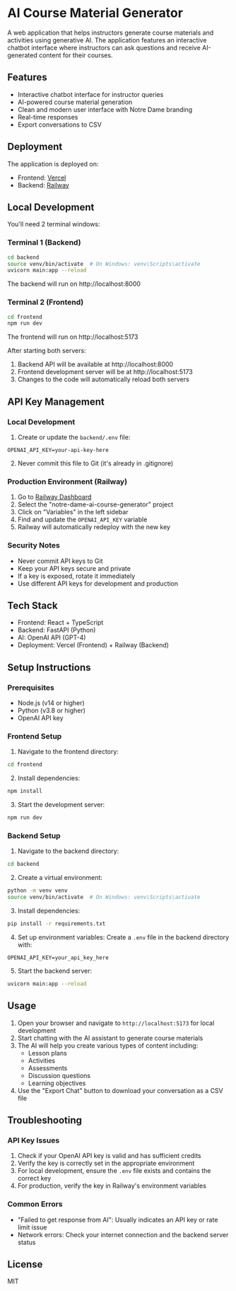 # AI Course Material Generator

A web application that helps instructors generate course materials and activities using generative AI. The application features an interactive chatbot interface where instructors can ask questions and receive AI-generated content for their courses.

## Features

- Interactive chatbot interface for instructor queries
- AI-powered course material generation
- Clean and modern user interface with Notre Dame branding
- Real-time responses
- Export conversations to CSV

## Deployment

The application is deployed on:
- Frontend: [Vercel](https://notre-dame-ai-course-generator.vercel.app)
- Backend: [Railway](https://notre-dame-ai-course-generator-production.up.railway.app)

## Local Development

You'll need 2 terminal windows:

### Terminal 1 (Backend)
```bash
cd backend
source venv/bin/activate  # On Windows: venv\Scripts\activate
uvicorn main:app --reload
```
The backend will run on http://localhost:8000

### Terminal 2 (Frontend)
```bash
cd frontend
npm run dev
```
The frontend will run on http://localhost:5173

After starting both servers:
1. Backend API will be available at http://localhost:8000
2. Frontend development server will be at http://localhost:5173
3. Changes to the code will automatically reload both servers

## API Key Management

### Local Development
1. Create or update the `backend/.env` file:
```
OPENAI_API_KEY=your-api-key-here
```
2. Never commit this file to Git (it's already in .gitignore)

### Production Environment (Railway)
1. Go to [Railway Dashboard](https://railway.app/dashboard)
2. Select the "notre-dame-ai-course-generator" project
3. Click on "Variables" in the left sidebar
4. Find and update the `OPENAI_API_KEY` variable
5. Railway will automatically redeploy with the new key

### Security Notes
- Never commit API keys to Git
- Keep your API keys secure and private
- If a key is exposed, rotate it immediately
- Use different API keys for development and production

## Tech Stack

- Frontend: React + TypeScript
- Backend: FastAPI (Python)
- AI: OpenAI API (GPT-4)
- Deployment: Vercel (Frontend) + Railway (Backend)

## Setup Instructions

### Prerequisites

- Node.js (v14 or higher)
- Python (v3.8 or higher)
- OpenAI API key

### Frontend Setup

1. Navigate to the frontend directory:
```bash
cd frontend
```

2. Install dependencies:
```bash
npm install
```

3. Start the development server:
```bash
npm run dev
```

### Backend Setup

1. Navigate to the backend directory:
```bash
cd backend
```

2. Create a virtual environment:
```bash
python -m venv venv
source venv/bin/activate  # On Windows: venv\Scripts\activate
```

3. Install dependencies:
```bash
pip install -r requirements.txt
```

4. Set up environment variables:
Create a `.env` file in the backend directory with:
```
OPENAI_API_KEY=your_api_key_here
```

5. Start the backend server:
```bash
uvicorn main:app --reload
```

## Usage

1. Open your browser and navigate to `http://localhost:5173` for local development
2. Start chatting with the AI assistant to generate course materials
3. The AI will help you create various types of content including:
   - Lesson plans
   - Activities
   - Assessments
   - Discussion questions
   - Learning objectives
4. Use the "Export Chat" button to download your conversation as a CSV file

## Troubleshooting

### API Key Issues
1. Check if your OpenAI API key is valid and has sufficient credits
2. Verify the key is correctly set in the appropriate environment
3. For local development, ensure the `.env` file exists and contains the correct key
4. For production, verify the key in Railway's environment variables

### Common Errors
- "Failed to get response from AI": Usually indicates an API key or rate limit issue
- Network errors: Check your internet connection and the backend server status

## License

MIT